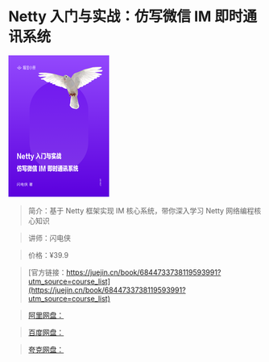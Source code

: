# Netty 入门与实战：仿写微信 IM 即时通讯系统

![img](../../assets/1660fbe842f693b1~tplv-t2oaga2asx-no-mark_280_280_200_280.png)

> 简介：基于 Netty 框架实现 IM 核心系统，带你深入学习 Netty 网络编程核心知识

> 讲师：闪电侠

> 价格：¥39.9

> [官方链接：https://juejin.cn/book/6844733738119593991?utm_source=course_list](https://juejin.cn/book/6844733738119593991?utm_source=course_list)

> [阿里网盘：]()

> [百度网盘：]()

> [夸克网盘：]()
